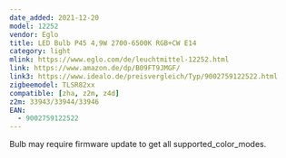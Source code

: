 ```yaml
---
date_added: 2021-12-20
model: 12252
vendor: Eglo
title: LED Bulb P45 4,9W 2700-6500K RGB+CW E14
category: light
mlink: https://www.eglo.com/de/leuchtmittel-12252.html
link: https://www.amazon.de/dp/B09FT9JMGF/
link3: https://www.idealo.de/preisvergleich/Typ/9002759122522.html
zigbeemodel: TLSR82xx
compatible: [zha, z2m, z4d]
z2m: 33943/33944/33946
EAN: 
  - 9002759122522
---
```

Bulb may require firmware update to get all supported_color_modes. 

